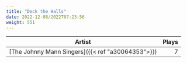```yaml
---
title: "Deck the Halls"
date: 2022-12-08/2022T07:23:56
weight: 551
---
```




 Artist | Plays 
----- | -----:
[The Johnny Mann Singers]({{< ref "a30064353">}}) | 7
